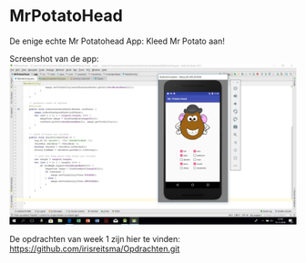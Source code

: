 # MrPotatoHead
De enige echte Mr Potatohead App: Kleed Mr Potato aan!

Screenshot van de app:
![alt text](https://github.com/irisreitsma/MrPotatoHead/blob/master/SC-Potatohead.jpg)

De opdrachten van week 1 zijn hier te vinden: https://github.com/irisreitsma/Opdrachten.git

